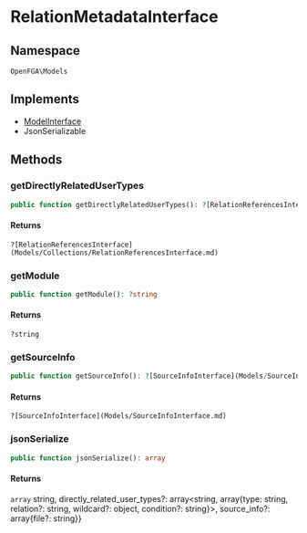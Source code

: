 # RelationMetadataInterface


## Namespace
`OpenFGA\Models`

## Implements
* [ModelInterface](Models/ModelInterface.md)
* JsonSerializable

## Methods
### getDirectlyRelatedUserTypes

```php
public function getDirectlyRelatedUserTypes(): ?[RelationReferencesInterface](Models/Collections/RelationReferencesInterface.md)
```



#### Returns
`?[RelationReferencesInterface](Models/Collections/RelationReferencesInterface.md)` 

### getModule

```php
public function getModule(): ?string
```



#### Returns
`?string` 

### getSourceInfo

```php
public function getSourceInfo(): ?[SourceInfoInterface](Models/SourceInfoInterface.md)
```



#### Returns
`?[SourceInfoInterface](Models/SourceInfoInterface.md)` 

### jsonSerialize

```php
public function jsonSerialize(): array
```



#### Returns
`array` string, directly_related_user_types?: array&lt;string, array{type: string, relation?: string, wildcard?: object, condition?: string}&gt;, source_info?: array{file?: string}}

